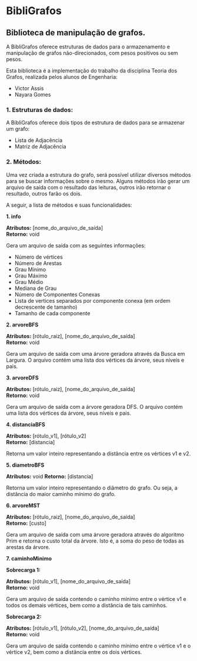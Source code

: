 # BibliGrafos

## Biblioteca de manipulação de grafos.

A BibliGrafos oferece estruturas de dados para o armazenamento e manipulação de grafos não-direcionados, com pesos positivos ou sem pesos.

Esta biblioteca é a implementação do trabalho da disciplina Teoria dos Grafos, realizada pelos alunos de Engenharia:
- Victor Assis
- Nayara Gomes

### 1. Estruturas de dados:
A BibliGrafos oferece dois tipos de estrutura de dados para se armazenar um grafo:

- Lista de Adjacência
- Matriz de Adjacência

### 2. Métodos:
Uma vez criada a estrutura do grafo, será possível utilizar diversos métodos para se buscar informações sobre o mesmo. Alguns métodos irão gerar um arquivo de saída com o resultado das leituras, outros irão retornar o resultado, outros farão os dois.

A seguir, a lista de métodos e suas funcionalidades:

**1. info**

**Atributos:** [nome_do_arquivo_de_saída]\
**Retorno:** void

Gera um arquivo de saída com as seguintes informações:
- Número de vértices
- Número de Arestas
- Grau Mínimo
- Grau Máximo
- Grau Médio
- Mediana de Grau
- Número de Componentes Conexas
- Lista de vertices separados por componente conexa (em ordem decrescente de tamanho)
- Tamanho de cada componente

**2. arvoreBFS**
    
**Atributos:** [rótulo_raiz], [nome_do_arquivo_de_saída]\
**Retorno:** void

Gera um arquivo de saída com uma árvore geradora através da Busca em Largura. O arquivo contém uma lista dos vértices da árvore, seus níveis e pais.
    

**3. arvoreDFS**

**Atributos:** [rótulo_raiz], [nome_do_arquivo_de_saída]\
**Retorno:** void

Gera um arquivo de saída com a árvore geradora DFS. O arquivo contém uma lista dos vértices da árvore, seus níveis e pais.
    

**4. distanciaBFS**

**Atributos:** [rótulo_v1], [rótulo_v2]\
**Retorno:** [distancia]

Retorna um valor inteiro representando a distância entre os vértices v1 e v2.

**5. diametroBFS**

**Atributos:** void
**Retorno:** [distancia]

Retorna um valor inteiro representando o diâmetro do grafo. Ou seja, a distância do maior caminho mínimo do grafo.

**6. arvoreMST**

**Atributos:** [rótulo_raiz], [nome_do_arquivo_de_saída]\
**Retorno:** [custo]

Gera um arquivo de saída com uma árvore geradora através do algoritmo Prim e retorna o custo total da árvore. Isto é, a soma do peso de todas as arestas da árvore.

**7. caminhoMinimo**

**Sobrecarga 1:**

**Atributos:** [rótulo_v1], [nome_do_arquivo_de_saída]\
**Retorno:** void

Gera um arquivo de saída contendo o caminho mínimo entre o vértice v1 e todos os demais vértices, bem como a distância de tais caminhos.

**Sobrecarga 2:**

**Atributos:** [rótulo_v1], [rótulo_v2], [nome_do_arquivo_de_saída]\
**Retorno:** void

Gera um arquivo de saída contendo o caminho mínimo entre o vértice v1 e o vértice v2, bem como a distância entre os dois vértices.
